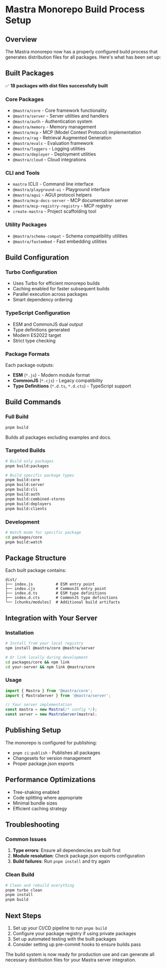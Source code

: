 # Mastra Monorepo Build Process Setup

## Overview

The Mastra monorepo now has a properly configured build process that generates distribution files for all packages. Here's what has been set up:

## Built Packages

✅ **18 packages with dist files successfully built**

### Core Packages

- `@mastra/core` - Core framework functionality
- `@mastra/server` - Server utilities and handlers
- `@mastra/auth` - Authentication system
- `@mastra/memory` - Memory management
- `@mastra/mcp` - MCP (Model Context Protocol) implementation
- `@mastra/rag` - Retrieval Augmented Generation
- `@mastra/evals` - Evaluation framework
- `@mastra/loggers` - Logging utilities
- `@mastra/deployer` - Deployment utilities
- `@mastra/cloud` - Cloud integrations

### CLI and Tools

- `mastra` (CLI) - Command line interface
- `@mastra/playground-ui` - Playground interface
- `@mastra/agui` - AGUI protocol helpers
- `@mastra/mcp-docs-server` - MCP documentation server
- `@mastra/mcp-registry-registry` - MCP registry
- `create-mastra` - Project scaffolding tool

### Utility Packages

- `@mastra/schema-compat` - Schema compatibility utilities
- `@mastra/fastembed` - Fast embedding utilities

## Build Configuration

### Turbo Configuration

- Uses Turbo for efficient monorepo builds
- Caching enabled for faster subsequent builds
- Parallel execution across packages
- Smart dependency ordering

### TypeScript Configuration

- ESM and CommonJS dual output
- Type definitions generated
- Modern ES2022 target
- Strict type checking

### Package Formats

Each package outputs:

- **ESM** (`*.js`) - Modern module format
- **CommonJS** (`*.cjs`) - Legacy compatibility
- **Type Definitions** (`*.d.ts`, `*.d.cts`) - TypeScript support

## Build Commands

### Full Build

```bash
pnpm build
```

Builds all packages excluding examples and docs.

### Targeted Builds

```bash
# Build only packages
pnpm build:packages

# Build specific package types
pnpm build:core
pnpm build:server
pnpm build:cli
pnpm build:auth
pnpm build:combined-stores
pnpm build:deployers
pnpm build:clients
```

### Development

```bash
# Watch mode for specific package
cd packages/core
pnpm build:watch
```

## Package Structure

Each built package contains:

```
dist/
├── index.js          # ESM entry point
├── index.cjs         # CommonJS entry point
├── index.d.ts        # ESM type definitions
├── index.d.cts       # CommonJS type definitions
└── [chunks/modules]  # Additional build artifacts
```

## Integration with Your Server

### Installation

```bash
# Install from your local registry
npm install @mastra/core @mastra/server

# Or link locally during development
cd packages/core && npm link
cd your-server && npm link @mastra/core
```

### Usage

```typescript
import { Mastra } from '@mastra/core';
import { MastraServer } from '@mastra/server';

// Your server implementation
const mastra = new Mastra(/* config */);
const server = new MastraServer(mastra);
```

## Publishing Setup

The monorepo is configured for publishing:

- `pnpm ci:publish` - Publishes all packages
- Changesets for version management
- Proper package.json exports

## Performance Optimizations

- Tree-shaking enabled
- Code splitting where appropriate
- Minimal bundle sizes
- Efficient caching strategy

## Troubleshooting

### Common Issues

1. **Type errors**: Ensure all dependencies are built first
2. **Module resolution**: Check package.json exports configuration
3. **Build failures**: Run `pnpm install` and try again

### Clean Build

```bash
# Clean and rebuild everything
pnpm turbo clean
pnpm install
pnpm build
```

## Next Steps

1. Set up your CI/CD pipeline to run `pnpm build`
2. Configure your package registry if using private packages
3. Set up automated testing with the built packages
4. Consider setting up pre-commit hooks to ensure builds pass

The build system is now ready for production use and can generate all necessary distribution files for your Mastra server integration.
